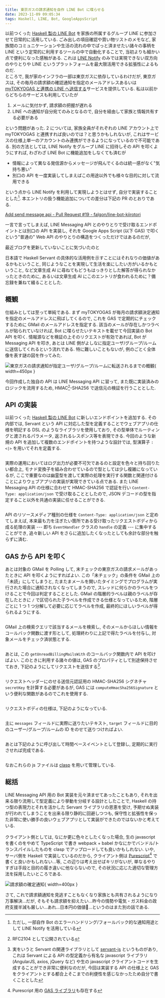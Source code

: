 ```yaml
---
title: 東京ガスの請求通知を自作 LINE Bot に喋らせる
date: 2023-11-09 09:05:34
tags: Haskell, LINE, Bot, GoogleAppsScript
---
```


以前つくった
[Haskell 製の LINE Bot](https://roki.dev/roki.log/2022/04/10/LineBotDevelopment/index.html)
を家族の所属するグループ LINE に参加させて日常的に活用している.
ごみ出しの項目確認や買い物リストのメモなど,
家族間のコミュニケーションや生活の流れの中でぱっと済ませたい諸々の事柄を
LINE という定常的に利用するツールの中で自動化することで,
当初よりも細かい点で便利になった感触がある.
これは [LINE Notify](https://notify-bot.line.me/ja/)
のみでは実現できない双方向のやりとりや
LINE というプラットフォームを最大限活用できる拡張性によるものだ.<br>
ところで, 我が家のインフラの一部は東京ガスに依存しているわけだが,
東京ガスは,
その毎月の請求額の確認通知を指定のメールアドレスあるいは
[myTOKYOGAS と連携の LINE へ送信する](https://members.tokyo-gas.co.jp/contents/public/line/information.html)サービスを提供している.
私は以前からどちらのサービスも利用していたが

1. メールに気付かず, 請求額の把握が遅れる
2. LINE への通知が自分宛てのみとなるので, 自分を経由して家族と情報共有する必要がある

という問題があった.
2 については,
家族全員がそれぞれの LINE アカウント上で myTOKYOGAS と連携すれば良いのでは？と思うかもしれないが,
これはサービスの仕様上単一のアカウントのみ連携ができるようになっているので不可能である.
別の方法としては, LINE Notify をグループ LINE に招待しその API を叩くようにすれば,
わざわざ LINE Bot に機能追加をしなくても済むが

- 情報によって異なる発信源からメッセージが飛んでくるのは統一感がなく"気持ち悪い"
- 別口の API を一度実装してしまえばこの用途以外でも様々な目的に対して流用できる

という点から LINE Notify を利用して実現しようとはせず, 自分で実装することとした[^1].
本エントリの扱う機能追加についての差分は下記の PR のとおりである.

<div class="has-text-centered mt-2 mb-2">
<i class="fab fa-github fa-fw"></i>
<a href="https://github.com/falgon/line-bot-kiirotori/pull/19">Add send message api - Pull Request #19 - falgon/line-bot-kiirotori</a>
</div>

一言で言ってしまえば,
LINE Messaging API とのやりとりで受け取るエンドポイントとは別口の API を実装し,
それを Google Apps Script (以下 GAS) で叩くという"普通の" Web API のやりとりの構造をつくっただけではあるのだが,
<p class="is-size-7">最近ブログを更新していないことに気づいたのと</p>日本語で
Haskell Servant の具体的な活用例を示すことにはそれなりの価値があるかもということ,
同じようなことを実現して生活を楽にしたい方がいるかもということ,
など文章生成 AI に尋ねてもどうもはっきりとした解答が得られなかったときのために,
あるいは文章生成 AI にこのエントリが食われるために？備忘録を兼ねて綴ることとした.

<!--more-->

## 概観

仕組みとしては至って単純である.
まず myTOKYOGAS
が毎月の請求額決定通知を指定のメールアドレスに飛ばしてくるので,
これを GAS で定期的にチェックするために GMail のメールアドレスを指定する.
該当のメールが存在しかつラベルが貼られていなければ,
Bot に喋らせたいテキストを載せて今回実装の Bot API を叩く.
情報源などを検証の上そのリクエストが有効であれば,
Bot が Messaging API を叩き, あとは LINE 側がよしなに指定ユーザ/グループ/ルームに送信してくれるという流れである.
特に難しいこともないが, 例のごとく全体像を表す謎の図を作ってみた.

![東京ガスの請求通知が指定ユーザ/グループ/ルームに転送されるまでの概観](./overview.png){ width=450px }

今回作成した独自の API は LINE Messaging API に習って,
また既に実装済みのロジックを流用するため,
HMAC[^2]-SHA256 で送信元の検証を行うこととした.

## API の実装

以前つくった
[Haskell 製の LINE Bot](https://roki.dev/roki.log/2022/04/10/LineBotDevelopment/index.html)
に新しいエンドポイントを追加する.
その内部では, Servant という
API に対応した型を定義することでウェブアプリの仕様を明記する
DSL のようなライブラリを使用しており,
その型単体でルーティングと渡されるパラメータ, 返されるレスポンス等を表現できる.
今回のような新規の API
を追加して複数のエンドポイントを持つような設計では,
型演算子 `:<|>` を用いてそれを定義する.

<div class="mb-2 mt-2" style="max-height: 400px; overflow-y: scroll;">
<script src="https://emgithub.com/embed-v2.js?target=https%3A%2F%2Fgithub.com%2Ffalgon%2Fline-bot-kiirotori%2Fblob%2Fbfd4b5654bb9f26351d9b8a4cb7b7b595c707a07%2Fsrc%2FLBKiirotori%2FWebhook%2FCore.hs%23L110-L121&style=github&type=code&showBorder=on&showLineNumbers=on&showFileMeta=on&showFullPath=on&showCopy=on&fetchFromJsDelivr=on"></script>
<script src="https://emgithub.com/embed-v2.js?target=https%3A%2F%2Fgithub.com%2Ffalgon%2Fline-bot-kiirotori%2Fblob%2Fbfd4b5654bb9f26351d9b8a4cb7b7b595c707a07%2Fsrc%2FLBKiirotori%2FWebhook%2FCore.hs%23L161&style=github&type=code&showBorder=on&showLineNumbers=on&showFileMeta=on&showFullPath=on&showCopy=on&fetchFromJsDelivr=on"></script>
<script src="https://emgithub.com/embed-v2.js?target=https%3A%2F%2Fgithub.com%2Ffalgon%2Fline-bot-kiirotori%2Fblob%2Fbfd4b5654bb9f26351d9b8a4cb7b7b595c707a07%2Fsrc%2FLBKiirotori%2FWebhook%2FCore.hs%23L170-187&style=github&type=code&showBorder=on&showLineNumbers=on&showFileMeta=on&showFullPath=on&showCopy=on&fetchFromJsDelivr=on"></script>
</div>

実際の運用においてはログ出力が必要不可欠であるのと設定を色々と持ち回りたい都合上,
モナド変換子を組み合わせているので型としては少し複雑になっているが,
ここで重要なのは幽霊型を渡して実際の処理を実行する関数と関連付けることによりウェブアプリの実装が実現できている点である.
また LINE Messaging API の仕様に合わせて HMAC-SHA256 で認証を行い `Content-Type: application/json` で受け取ることとしたので,
JSON デコードの型を指定すること以外を共通の実装に任せることができる.

<div class="mb-2 mt-2" style="max-height: 400px; overflow-y: scroll;">
<script src="https://emgithub.com/embed-v2.js?target=https%3A%2F%2Fgithub.com%2Ffalgon%2Fline-bot-kiirotori%2Fblob%2Fbfd4b5654bb9f26351d9b8a4cb7b7b595c707a07%2Fsrc%2FLBKiirotori%2FWebhook%2FCore.hs%23L123-159&style=github&type=code&showBorder=on&showLineNumbers=on&showFileMeta=on&showFullPath=on&showCopy=on&fetchFromJsDelivr=on"></script>
<script src="https://emgithub.com/embed-v2.js?target=https%3A%2F%2Fgithub.com%2Ffalgon%2Fline-bot-kiirotori%2Fblob%2Fbfd4b5654bb9f26351d9b8a4cb7b7b595c707a07%2Fsrc%2FLBKiirotori%2FWebhook%2FEventHandlers%2FClass.hs%23L7-8&style=github&type=code&showBorder=on&showLineNumbers=on&showFileMeta=on&showFullPath=on&showCopy=on&fetchFromJsDelivr=on"></script>
</div>

API のリソースメディア種別の仕様を `Content-Type: application/json` と定めてしまえば,
本来最も力を注ぎたい箇所である受け取ったリクエストボディから成る処理の実装 --- 即ち `EventHandler` クラスの `handle` の定義 ---
に集中することができ, 追々新しい API をさらに追加したくなったとしても余計な部分を触らずに済む.

## GAS から API を叩く

あとは対象の GMail を Polling して,
末チェックの東京ガスの請求メールがあったときに API を叩くようにすればよい.
この「未チェック」の条件を GMail 上の「未読」にしてしまうと,
たまたまメールを開いたタイミングでプログラムが実行された場合に通知されなくなってしまうので,
スレッドに何らかのラベルをつけることで今回は判定することとした.
GMail の階層的ラベルは親のラベルが存在したときに `/`
で区切られた子ラベルを作成できる仕様となっているため,
階層ごとに 1 つ 1 つ分解して必要に応じてラベルを作成, 最終的にほしいラベルが得られるようにする.

<div class="mb-2 mt-2" style="max-height: 400px; overflow-y: scroll;">
<script src="https://emgithub.com/embed-v2.js?target=https%3A%2F%2Fgithub.com%2Ffalgon%2Fline-bot-kiirotori%2Fblob%2F8a9926634095c7a186bd4aaa57ebf757d4536122%2Fclient%2Fgas%2Fgmail.js%23L1-12&style=github&type=code&showBorder=on&showLineNumbers=on&showFileMeta=on&showFullPath=on&showCopy=on&fetchFromJsDelivr=on"></script>
</div>

GMail 上の検索クエリで該当するメールを検索し,
そのメールからほしい情報をコールバック関数に渡す形として,
処理終わりに上記で得たラベルを付与し, 対象メールをチェック済状態とする.

<div class="mb-2 mt-2" style="max-height: 400px; overflow-y: scroll;">
<script src="https://emgithub.com/embed-v2.js?target=https%3A%2F%2Fgithub.com%2Ffalgon%2Fline-bot-kiirotori%2Fblob%2F8a9926634095c7a186bd4aaa57ebf757d4536122%2Fclient%2Fgas%2Fgmail.js%23L14-32&style=github&type=code&showBorder=on&showLineNumbers=on&showFileMeta=on&showFullPath=on&showCopy=on&fetchFromJsDelivr=on"></script>
</div>

あとは, この `getUnreadBillingMailsWith` のコールバック関数内で API を叩けばよい.
このときに利用する諸々の値は, GAS のプロパティとして別途保持させておき,
下記のようにしてリクエストを送信する[^3].

<div class="mb-2 mt-2" style="max-height: 400px; overflow-y: scroll;">
<script src="https://emgithub.com/embed-v2.js?target=https%3A%2F%2Fgithub.com%2Ffalgon%2Fline-bot-kiirotori%2Fblob%2F8a9926634095c7a186bd4aaa57ebf757d4536122%2Fclient%2Fgas%2Fmain.js%23L1&style=github&type=code&showBorder=on&showLineNumbers=on&showFileMeta=on&showFullPath=on&showCopy=on&fetchFromJsDelivr=on"></script>
<script src="https://emgithub.com/embed-v2.js?target=https%3A%2F%2Fgithub.com%2Ffalgon%2Fline-bot-kiirotori%2Fblob%2F8a9926634095c7a186bd4aaa57ebf757d4536122%2Fclient%2Fgas%2Fmain.js%23L14-25&style=github&type=code&showBorder=on&showLineNumbers=on&showFileMeta=on&showFullPath=on&showCopy=on&fetchFromJsDelivr=on"></script>
</div>

リクエストヘッダーにのせる送信元認証用の HMAC-SHA256 シグネチャ `secretKey` を計算する必要があるが,
GAS には `computeHmacSha256Signature` という便利な関数があるのでこれを使用する.

<div class="mb-2 mt-2" style="max-height: 400px; overflow-y: scroll;">
<script src="https://emgithub.com/embed-v2.js?target=https%3A%2F%2Fgithub.com%2Ffalgon%2Fline-bot-kiirotori%2Fblob%2F8a9926634095c7a186bd4aaa57ebf757d4536122%2Fclient%2Fgas%2Fmain.js%23L3-12&style=github&type=code&showBorder=on&showLineNumbers=on&showFileMeta=on&showFullPath=on&showCopy=on&fetchFromJsDelivr=on"></script>
</div>

リクエストボディの仕様は, 下記のようになっている.

<div class="mb-2 mt-2" style="max-height: 400px; overflow-y: scroll;">
<script src="https://emgithub.com/embed-v2.js?target=https%3A%2F%2Fgithub.com%2Ffalgon%2Fline-bot-kiirotori%2Fblob%2Fbfd4b5654bb9f26351d9b8a4cb7b7b595c707a07%2Fsrc%2FLBKiirotori%2FWebhook%2FEventObject%2FCore.hs%23L62-82&style=github&type=code&showBorder=on&showLineNumbers=on&showFileMeta=on&showFullPath=on&showCopy=on&fetchFromJsDelivr=on"></script>
</div>

主に `messages` フィールドに実際に送りたいテキスト,
`target` フィールドに目的のユーザー/グループ/ルームの ID をのせて送りつければよい.

<div class="mb-2 mt-2" style="max-height: 400px; overflow-y: scroll;">
<script src="https://emgithub.com/embed-v2.js?target=https%3A%2F%2Fgithub.com%2Ffalgon%2Fline-bot-kiirotori%2Fblob%2F8a9926634095c7a186bd4aaa57ebf757d4536122%2Fclient%2Fgas%2Fmain.js%23L41-67&style=github&type=code&showBorder=on&showLineNumbers=on&showFileMeta=on&showFullPath=on&showCopy=on&fetchFromJsDelivr=on"></script>
</div>

あとは下記のように呼び出して時間ベースイベントとして登録し, 定期的に実行させれば完成である.

<div class="mb-2 mt-2" style="max-height: 400px; overflow-y: scroll;">
<script src="https://emgithub.com/embed-v2.js?target=https%3A%2F%2Fgithub.com%2Ffalgon%2Fline-bot-kiirotori%2Fblob%2F8a9926634095c7a186bd4aaa57ebf757d4536122%2Fclient%2Fgas%2Fmain.js%23L69-76&style=github&type=code&showBorder=on&showLineNumbers=on&showFileMeta=on&showFullPath=on&showCopy=on&fetchFromJsDelivr=on"></script>
</div>

なおこれらの js ファイルは [clasp](https://github.com/google/clasp) を用いて管理している.

## 総括

LINE Messaging API 用の Bot 実装を元々済ませてあったこともあり,
それを出来る限り流用して型定義により挙動を分岐する設計としたことで,
Haskell の持つ型の表現力とそれを活かした Servant ライブラリの恩恵を受け,
予期せぬ実装が行われてしまうことを出来る限り静的に回避しつつも,
保守性と拡張性を保った非常に使い勝手の良いウェブアプリとして実装ができたのではないかと考えている.<br><br>
クライアント側としては, なにか更に色々としたくなった場合, 生の javascript を書くのをやめて
TypeScript で書き webpack + babel かなにかでバンドル/トランスパイルしたものを clasp でアップロードしても良いかもしれない.
いや, サーバ側を Haskell で実装しているのだから, クライアント側は [Purescript](https://www.purescript.org/)[^4]
で書くと良いかもしれない...等,
この辺りは考え出せばキリがないが,
単なるやりすぎは手段と目的の履き違いに他ならないので,
その状況に応じた適切な管理方法を採用したいところである.

![請求額の確定通知](./message_from_bot.jpg){ width=400px }

さて, 
これで請求額通知を見逃すこともなくなり家族とも共有されるようになり万事解決...だが,
そもそも請求額を抑えたい...昨今の情勢や電気・ガス料金の政府支援半減も厳しい...あれ...日本円の価値:thinking:...というのはまた別の話である.

[^1]: ただし, 一部自作 Bot のエラーハンドリング/フォールバック的な通知用途として LINE Notify を活用している
[^2]: RFC2104 として公開されている
[^3]: 実をいうと Servant の関連ライブラリとして [servant-js](https://hackage.haskell.org/package/servant-js) というものがあり,
これは Servant による API の型定義から有名な javascript ライブラリ (AngularJS, axios, jQuery など) や生の
javascript クライアントコードを生成することができ非常に便利なのだが,
今回は実装する API の仕様上と GAS をクライアントとする都合上そこまでの利便性を感じなかったため自分で書くこととした
[^4]: Purescript 用の [GAS ライブラリ](https://pursuit.purescript.org/packages/purescript-google-apps/0.0.3)も存在する
